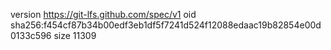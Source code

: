 version https://git-lfs.github.com/spec/v1
oid sha256:f454cf87b34b00edf3eb1df5f7241d524f12088edaac19b82854e00d0133c596
size 11309
